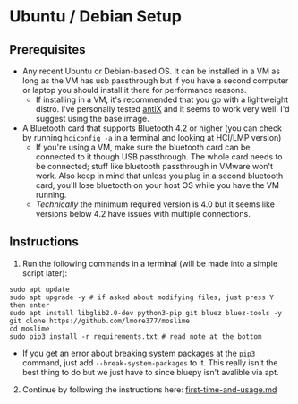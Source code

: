 # Ubuntu / Debian Setup

## Prerequisites 
- Any recent Ubuntu or Debian-based OS. It can be installed in a VM as long as the VM has usb passthrough but if you have a second computer or laptop you should install it there for performance reasons.
   - If installing in a VM, it's recommended that you go with a lightweight distro. I've personally tested [antiX](https://antixlinux.com/) and it seems to work very well. I'd suggest using the base image.
- A Bluetooth card that supports Bluetooth 4.2 or higher (you can check by running `hciconfig -a` in a terminal and looking at HCI/LMP version)
  - If you're using a VM, make sure the bluetooth card can be connected to it though USB passthrough. The whole card needs to be connected; stuff like bluetooth passthrough in VMware won't work. Also keep in mind that unless you plug in a second bluetooth card, you'll lose bluetooth on your host OS while you have the VM running.
  - *Technically* the minimum required version is 4.0 but it seems like versions below 4.2 have issues with multiple connections.

## Instructions
1. Run the following commands in a terminal (will be made into a simple script later):
```
sudo apt update
sudo apt upgrade -y # if asked about modifying files, just press Y then enter
sudo apt install libglib2.0-dev python3-pip git bluez bluez-tools -y
git clone https://github.com/lmore377/moslime
cd moslime
sudo pip3 install -r requirements.txt # read note at the bottom
```
 - If you get an error about breaking system packages at the `pip3` command, just add `--break-system-packages` to it. This really isn't the best thing to do but we just have to since bluepy isn't avalible via apt.
2. Continue by following the instructions here: [first-time-and-usage.md](first-time-and-usage.md)
